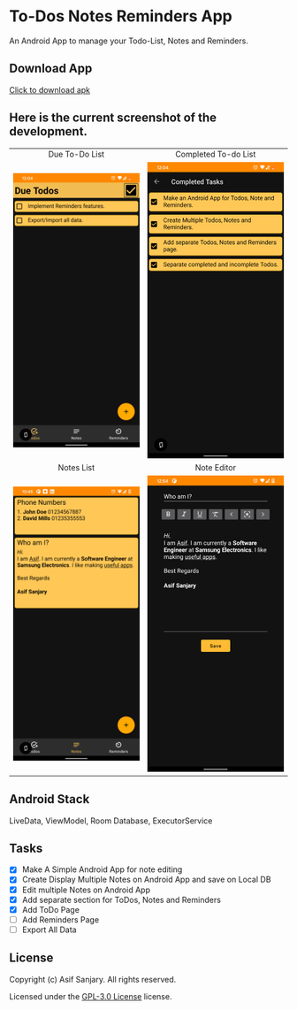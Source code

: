 # To-Dos Notes Reminders App

An Android App to manage your Todo-List, Notes and Reminders.

## Download App

[Click to download apk](https://github.com/asifsanjary/ListsNotesReminders/releases/download/0.02/Todos.Notes.Reminders.apk)

## Here is the current screenshot of the development.

|                                                                  |                                                                 |
| :-----------------------------------------------------------------------: | :-----------------------------------------------------------------------: |
| Due To-Do List | Completed To-do List |
| ![Alt text](./AppScreenshots/todo_list_page.png "To-Do List") | ![Alt text](./AppScreenshots/completed_todo_list_page.png "Completed To-do List") |
| Notes List | Note Editor |
| ![Alt text](./AppScreenshots/note_list_page.png "Notes List") | ![Alt text](./AppScreenshots/Screenshot_20210614-005407.png "Note Editor") |

## Android Stack

LiveData, ViewModel, Room Database, ExecutorService

## Tasks

- [x] Make A Simple Android App for note editing
- [x] Create Display Multiple Notes on Android App and save on Local DB
- [x] Edit multiple Notes on Android App
- [x] Add separate section for ToDos, Notes and Reminders
- [x] Add ToDo Page
- [ ] Add Reminders Page
- [ ] Export All Data

## License

Copyright (c) Asif Sanjary. All rights reserved.

Licensed under the [GPL-3.0 License](LICENSE) license.
